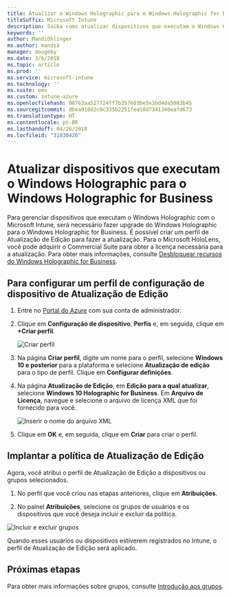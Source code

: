 ```yaml
---
title: Atualizar o Windows Holographic para o Windows Holographic for Business
titleSuffix: Microsoft Intune
description: Saiba como atualizar dispositivos que executam o Windows Holographic para o Windows Holographic for Business
keywords: ''
author: MandiOhlinger
ms.author: mandia
manager: dougeby
ms.date: 3/6/2018
ms.topic: article
ms.prod: ''
ms.service: microsoft-intune
ms.technology: ''
ms.suite: ems
ms.custom: intune-azure
ms.openlocfilehash: 08763aa527f24ff7b357603be5e3bd4da5083b45
ms.sourcegitcommit: dbea918d2c0c335b2251fea18d7341340eafd673
ms.translationtype: HT
ms.contentlocale: pt-BR
ms.lasthandoff: 04/26/2018
ms.locfileid: "31830426"
---
```

# <a name="upgrade-devices-running-windows-holographic-to-windows-holographic-for-business"></a>Atualizar dispositivos que executam o Windows Holographic para o Windows Holographic for Business


Para gerenciar dispositivos que executam o Windows Holographic com o Microsoft Intune, será necessário fazer upgrade do Windows Holographic para o Windows Holographic for Business. É possível criar um perfil de Atualização de Edição para fazer a atualização. Para o Microsoft HoloLens, você pode adquirir o Commercial Suite para obter a licença necessária para a atualização. Para obter mais informações, consulte [Desbloquear recursos do Windows Holographic for Business](https://docs.microsoft.com/en-us/hololens/hololens-upgrade-enterprise).

## <a name="to-set-up-an-edition-upgrade-device-configuration-profile"></a>Para configurar um perfil de configuração de dispositivo de Atualização de Edição

1. Entre no [Portal do Azure](https://portal.azure.com) com sua conta de administrador.


2.  Clique em **Configuração de dispositivo**, **Perfis** e, em seguida, clique em **+Criar perfil**.

    ![Criar perfil](media/Holographic-create-profile.png)

3.  Na página **Criar perfil**, digite um nome para o perfil, selecione **Windows 10 e posterior** para a plataforma e selecione **Atualização de edição** para o tipo de perfil. Clique em **Configurar definições**.

5. Na página **Atualização de Edição**, em **Edição para a qual atualizar**, selecione **Windows 10 Holographic for Business**. Em **Arquivo de Licença**, navegue e selecione o arquivo de licença XML que foi fornecido para você.

    ![Inserir o nome do arquivo XML](media/Holographic-edition-upgrade.png)
 
5.  Clique em **OK** e, em seguida, clique em **Criar** para criar o perfil.


## <a name="deploy-the-edition-upgrade-policy"></a>Implantar a política de Atualização de Edição

Agora, você atribui o perfil de Atualização de Edição a dispositivos ou grupos selecionados.

1. No perfil que você criou nas etapas anteriores, clique em **Atribuições**.

2. No painel **Atribuições**, selecione os grupos de usuários e os dispositivos que você deseja incluir e excluir da política.

![Incluir e excluir grupos](media/Holographic-groups.PNG)

Quando esses usuários ou dispositivos estiverem registrados no Intune, o perfil de Atualização de Edição será aplicado. 

## <a name="next-steps"></a>Próximas etapas

Para obter mais informações sobre grupos, consulte [Introdução aos grupos](get-started-groups.md).


